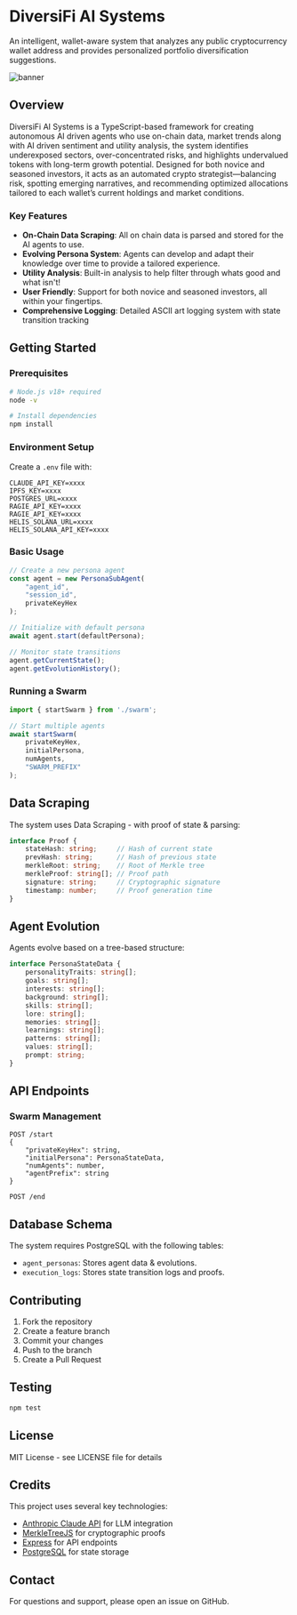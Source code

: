 # DiversiFi AI Systems

An intelligent, wallet-aware system that analyzes any public cryptocurrency wallet address and provides personalized portfolio diversification suggestions.

![banner](https://i.imgur.com/7P2yZQo.jpeg)

## Overview

DiversiFi AI Systems is a TypeScript-based framework for creating autonomous AI driven agents who use on-chain data, market trends along with AI driven sentiment and utility analysis, the system identifies underexposed sectors, over-concentrated risks, and highlights undervalued tokens with long-term growth potential. Designed for both novice and seasoned investors, it acts as an automated crypto strategist—balancing risk, spotting emerging narratives, and recommending optimized allocations tailored to each wallet’s current holdings and market conditions.

### Key Features

- **On-Chain Data Scraping**: All on chain data is parsed and stored for the AI agents to use.
- **Evolving Persona System**: Agents can develop and adapt their knowledge over time to provide a tailored experience.
- **Utility Analysis**: Built-in analysis to help filter through whats good and what isn't! 
- **User Friendly**: Support for both novice and seasoned investors, all within your fingertips.
- **Comprehensive Logging**: Detailed ASCII art logging system with state transition tracking

## Getting Started

### Prerequisites

```bash
# Node.js v18+ required
node -v

# Install dependencies
npm install
```

### Environment Setup

Create a `.env` file with:

```env
CLAUDE_API_KEY=xxxx
IPFS_KEY=xxxx
POSTGRES_URL=xxxx
RAGIE_API_KEY=xxxx
RAGIE_API_KEY=xxxx
HELIS_SOLANA_URL=xxxx
HELIS_SOLANA_API_KEY=xxxx
```

### Basic Usage

```typescript
// Create a new persona agent
const agent = new PersonaSubAgent(
    "agent_id",
    "session_id",
    privateKeyHex
);

// Initialize with default persona
await agent.start(defaultPersona);

// Monitor state transitions
agent.getCurrentState();
agent.getEvolutionHistory();
```

### Running a Swarm

```typescript
import { startSwarm } from './swarm';

// Start multiple agents
await startSwarm(
    privateKeyHex,
    initialPersona,
    numAgents,
    "SWARM_PREFIX"
);
```

## Data Scraping

The system uses Data Scraping - with proof of state & parsing:

```typescript
interface Proof {
    stateHash: string;     // Hash of current state
    prevHash: string;      // Hash of previous state
    merkleRoot: string;    // Root of Merkle tree
    merkleProof: string[]; // Proof path
    signature: string;     // Cryptographic signature
    timestamp: number;     // Proof generation time
}
```

## Agent Evolution

Agents evolve based on a tree-based structure:

```typescript
interface PersonaStateData {
    personalityTraits: string[];
    goals: string[];
    interests: string[];
    background: string[];
    skills: string[];
    lore: string[];
    memories: string[];
    learnings: string[];
    patterns: string[];
    values: string[];
    prompt: string;
}
```

## API Endpoints

### Swarm Management

```
POST /start
{
    "privateKeyHex": string,
    "initialPersona": PersonaStateData,
    "numAgents": number,
    "agentPrefix": string
}

POST /end
```

## Database Schema

The system requires PostgreSQL with the following tables:

- `agent_personas`: Stores agent data & evolutions.
- `execution_logs`: Stores state transition logs and proofs.

## Contributing

1. Fork the repository
2. Create a feature branch
3. Commit your changes
4. Push to the branch
5. Create a Pull Request

## Testing

```bash
npm test
```

## License

MIT License - see LICENSE file for details

## Credits

This project uses several key technologies:

- [Anthropic Claude API](https://www.anthropic.com/claude) for LLM integration
- [MerkleTreeJS](https://github.com/miguelmota/merkletreejs) for cryptographic proofs
- [Express](https://expressjs.com/) for API endpoints
- [PostgreSQL](https://www.postgresql.org/) for state storage

## Contact

For questions and support, please open an issue on GitHub.
